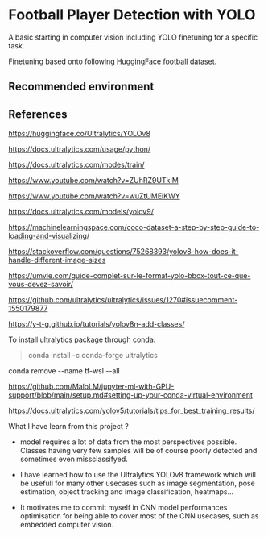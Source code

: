 # Football Player Detection with YOLO

A basic starting in computer vision including YOLO finetuning for a specific task.

Finetuning based onto following [HuggingFace football dataset](https://huggingface.co/datasets/keremberke/football-object-detection).

## Recommended environment 

## References

https://huggingface.co/Ultralytics/YOLOv8

https://docs.ultralytics.com/usage/python/

https://docs.ultralytics.com/modes/train/

https://www.youtube.com/watch?v=ZUhRZ9UTkIM

https://www.youtube.com/watch?v=wuZtUMEiKWY

https://docs.ultralytics.com/models/yolov9/

https://machinelearningspace.com/coco-dataset-a-step-by-step-guide-to-loading-and-visualizing/

https://stackoverflow.com/questions/75268393/yolov8-how-does-it-handle-different-image-sizes

https://umvie.com/guide-complet-sur-le-format-yolo-bbox-tout-ce-que-vous-devez-savoir/

https://github.com/ultralytics/ultralytics/issues/1270#issuecomment-1550179877

https://y-t-g.github.io/tutorials/yolov8n-add-classes/

To install ultralytics package through conda:

> conda install -c conda-forge ultralytics

conda remove --name tf-wsl --all


https://github.com/MaloLM/jupyter-ml-with-GPU-support/blob/main/setup.md#setting-up-your-conda-virtual-environment

https://docs.ultralytics.com/yolov5/tutorials/tips_for_best_training_results/


What I have learn from this project ?

- model requires a lot of data from the most perspectives possible. Classes having very few samples will be of course poorly detected and sometimes even missclassifyed.

- I have learned how to use the Ultralytics YOLOv8 framework which will be usefull for many other usecases such as image segmentation, pose estimation, object tracking and image classification, heatmaps...

- It motivates me to commit myself in CNN model performances optimisation for being able to cover most of the CNN usecases, such as embedded computer vision.